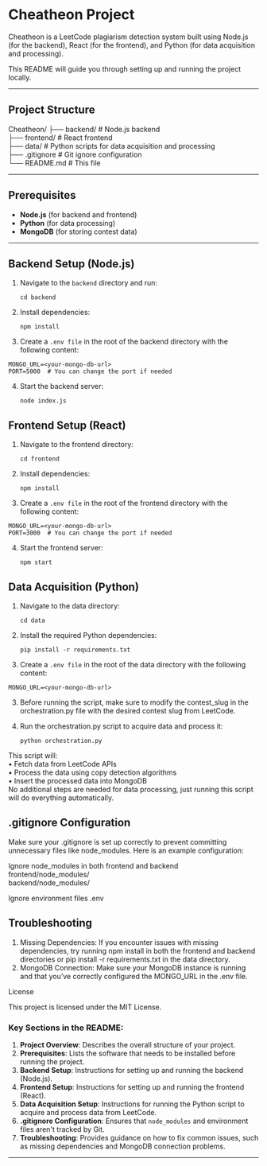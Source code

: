 # Cheatheon Project

Cheatheon is a LeetCode plagiarism detection system built using Node.js (for the backend), React (for the frontend), and Python (for data acquisition and processing).

This README will guide you through setting up and running the project locally.

---

## Project Structure

Cheatheon/
├── backend/                # Node.js backend  
├── frontend/               # React frontend  
├── data/                   # Python scripts for data acquisition and processing  
├── .gitignore              # Git ignore configuration  
└── README.md               # This file  

---

## Prerequisites

- **Node.js** (for backend and frontend)
- **Python** (for data processing)
- **MongoDB** (for storing contest data)

---

## Backend Setup (Node.js)

1. Navigate to the `backend` directory and run:
   ```console
   cd backend
   ```
2. Install dependencies:
   ```console
   npm install
   ```

3.	Create a `.env file` in the root of the backend directory with the following content:
   ```console
   MONGO_URL=<your-mongo-db-url>
   PORT=5000  # You can change the port if needed
   ```

4. Start the backend server:
   ```console
   node index.js
   ```


## Frontend Setup (React)


1. Navigate to the frontend directory:
   ```console
   cd frontend
   ```
2. Install dependencies:
   ```console
   npm install
   ```

3.	Create a `.env file` in the root of the frontend directory with the following content:
   ```console
   MONGO_URL=<your-mongo-db-url>
   PORT=3000  # You can change the port if needed
   ```

4. Start the frontend server:
   ```console
   npm start
   ```


## Data Acquisition (Python)


1. Navigate to the data directory:
   ```console
   cd data
   ```
2. Install the required Python dependencies:
   ```console
   pip install -r requirements.txt
   ```

3.	Create a `.env file` in the root of the data directory with the following content:
   ```console
   MONGO_URL=<your-mongo-db-url>
   ```

3.	Before running the script, make sure to modify the contest_slug in the orchestration.py file with the desired contest slug from LeetCode.

4. Run the orchestration.py script to acquire data and process it:
   ```console
   python orchestration.py
   ```

This script will:  
	•	Fetch data from LeetCode APIs  
	•	Process the data using copy detection algorithms  
	•	Insert the processed data into MongoDB  
No additional steps are needed for data processing, just running this script will do everything automatically.



## .gitignore Configuration

Make sure your .gitignore is set up correctly to prevent committing unnecessary files like node_modules. Here is an example configuration:

Ignore node_modules in both frontend and backend
frontend/node_modules/  
backend/node_modules/  

Ignore environment files
.env




## Troubleshooting

1. Missing Dependencies: If you encounter issues with missing dependencies, try running npm install in both the frontend and backend directories or pip install -r requirements.txt in the data directory.
2. MongoDB Connection: Make sure your MongoDB instance is running and that you’ve correctly configured the MONGO_URL in the .env file.



License

This project is licensed under the MIT License.

### Key Sections in the README:

1. **Project Overview**: Describes the overall structure of your project.
2. **Prerequisites**: Lists the software that needs to be installed before running the project.
3. **Backend Setup**: Instructions for setting up and running the backend (Node.js).
4. **Frontend Setup**: Instructions for setting up and running the frontend (React).
5. **Data Acquisition Setup**: Instructions for running the Python script to acquire and process data from LeetCode.
6. **.gitignore Configuration**: Ensures that `node_modules` and environment files aren't tracked by Git.
7. **Troubleshooting**: Provides guidance on how to fix common issues, such as missing dependencies and MongoDB connection problems.

---